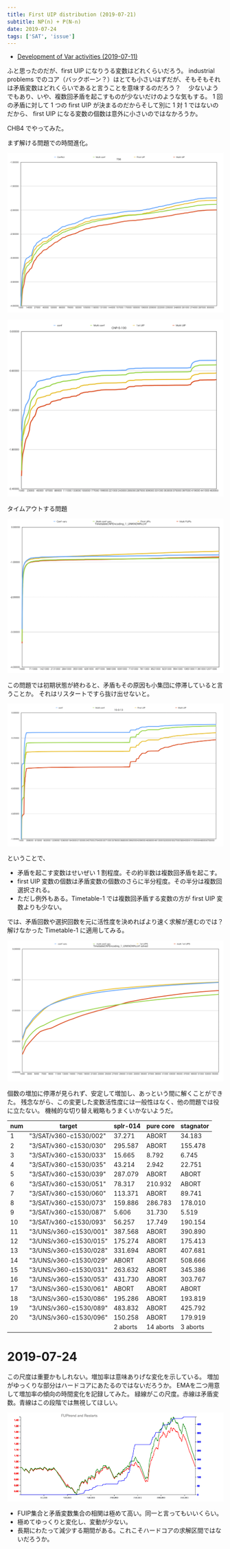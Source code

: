```yaml
---
title: First UIP distribution (2019-07-21)
subtitle: NP(n) + P(N-n)
date: 2019-07-24
tags: ['SAT', 'issue']
---
```

 
- [Development of Var activities (2019-07-11)](/2019/2019-07-11-varact-distribution/)


ふと思ったのだが、first UIP になりうる変数はどれくらいだろう。
industrial problems でのコア（バックボーン？）はとても小さいはずだが、そもそもそれは矛盾変数はどれくらいであると言うことを意味するのだろう？　
少ないようでもあり、いや、複数回矛盾を起こすものが少ないだけのような気もする。
1 回の矛盾に対して 1 つの first UIP が決まるのだからそして別に 1 対 1 ではないのだから、
first UIP になる変数の個数は意外に小さいのではなかろうか。

CHB4 でやってみた。

まず解ける問題での時間進化。

![](/img/2019/07-21/T56.png)

![](/img/2019/07-21/CNP-5-100.png)

タイムアウトする問題

![](/img/2019/07-21/Timetable-1.png)

この問題では初期状態が終わると、矛盾もその原因も小集団に停滞していると言うことか。
それはリスタートですら抜け出せないと。

![](/img/2019/07-21/10-3-13.png)

ということで、

- 矛盾を起こす変数はせいぜい 1 割程度。その約半数は複数回矛盾を起こす。
- first UIP 変数の個数は矛盾変数の個数のさらに半分程度。その半分は複数回選択される。
- ただし例外もある。Timetable-1 では複数回矛盾する変数の方が first UIP 変数よりも少ない。

では、矛盾回数や選択回数を元に活性度を決めればより速く求解が進むのでは？
解けなかった Timetable-1 に適用してみる。

![](/img/2019/07-21/Timetable-1-solved.png)

個数の増加に停滞が見られず、安定して増加し、あっという間に解くことができた。
残念ながら、この変更した変数活性度には一般性はなく、他の問題では役に立たない。
機械的な切り替え戦略もうまくいかないようだ。

| num | target                 | splr-014 | pure core | stagnator |
| --- | ---------------------- | -------- | --------- | --------- |
| 1   | "3/SAT/v360-c1530/002" | 37.271   | ABORT     | 34.183    |
| 2   | "3/SAT/v360-c1530/030" | 295.587  | ABORT     | 155.478   |
| 3   | "3/SAT/v360-c1530/033" | 15.665   | 8.792     | 6.745     |
| 4   | "3/SAT/v360-c1530/035" | 43.214   | 2.942     | 22.751    |
| 5   | "3/SAT/v360-c1530/039" | 287.079  | ABORT     | ABORT     |
| 6   | "3/SAT/v360-c1530/051" | 78.317   | 210.932   | ABORT     |
| 7   | "3/SAT/v360-c1530/060" | 113.371  | ABORT     | 89.741    |
| 8   | "3/SAT/v360-c1530/073" | 159.886  | 286.783   | 178.010   |
| 9   | "3/SAT/v360-c1530/087" | 5.606    | 31.730    | 5.519     |
| 10  | "3/SAT/v360-c1530/093" | 56.257   | 17.749    | 190.154   |
| 11  | "3/UNS/v360-c1530/001" | 387.568  | ABORT     | 390.890   |
| 12  | "3/UNS/v360-c1530/015" | 175.274  | ABORT     | 175.413   |
| 13  | "3/UNS/v360-c1530/028" | 331.694  | ABORT     | 407.681   |
| 14  | "3/UNS/v360-c1530/029" | ABORT    | ABORT     | 508.666   |
| 15  | "3/UNS/v360-c1530/031" | 263.632  | ABORT     | 345.386   |
| 16  | "3/UNS/v360-c1530/053" | 431.730  | ABORT     | 303.767   |
| 17  | "3/UNS/v360-c1530/061" | ABORT    | ABORT     | ABORT     |
| 18  | "3/UNS/v360-c1530/086" | 195.286  | ABORT     | 193.819   |
| 19  | "3/UNS/v360-c1530/089" | 483.832  | ABORT     | 425.792   |
| 20  | "3/UNS/v360-c1530/096" | 150.258  | ABORT     | 179.919   |
|     |                        | 2 aborts | 14 aborts | 3 aborts  |

# 2019-07-24

この尺度は重要かもしれない。増加率は意味ありげな変化を示している。
増加がゆっくりな部分はハードコアにあたるのではないだろうか。
EMAを二つ用意して増加率の傾向の時間変化を記録してみた。
緑線がこの尺度。赤線は矛盾変数。青線はこの段階では無視してほしい。

![](/img/2019/07-21/FUIP-trend.png)

- FUIP集合と矛盾変数集合の相関は極めて高い。同一と言ってもいいくらい。
- 極めてゆっくりと変化し、変動が少ない。
- 長期にわたって減少する期間がある。これこそハードコアの求解区間ではないだろうか。
